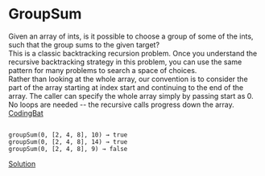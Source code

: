 # GroupSum
Given an array of ints, is it possible to choose a group of some of the ints, such that the group sums to the given target?  
This is a classic backtracking recursion problem. Once you understand the recursive backtracking strategy in this problem, you can use the same pattern for many problems to search a space of choices.  
Rather than looking at the whole array, our convention is to consider the part of the array starting at index start and continuing to the end of the array. The caller can specify the whole array simply by passing start as 0.  
No loops are needed -- the recursive calls progress down the array.
[CodingBat](http://codingbat.com/prob/p145416)

``` 

groupSum(0, [2, 4, 8], 10) → true
groupSum(0, [2, 4, 8], 14) → true
groupSum(0, [2, 4, 8], 9) → false

```

[Solution](./src/Main.java)